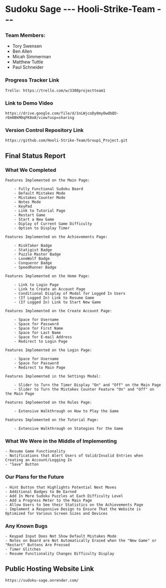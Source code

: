 # Sudoku Sage  --- Hooli-Strike-Team --- # 

### Team Members:

* Tory Swensen 
* Ben Allen 
* Micah Simmerman 
* Matthew Tuttle
* Paul Schneider

### Progress Tracker Link 
    Trello: https://trello.com/w/3308projectteam1
    
    
### Link to Demo Video 
    https://drive.google.com/file/d/1nLWjcoDy0myOwdbQO-rEm0BkM0qFK8o8/view?usp=sharing
    

### Version Control Repository Link 
    https://github.com/Hooli-Strike-Team/Group1_Project.git
    
    
## Final Status Report


### What We Completed ###

    Features Implemented on the Main Page:
    
        - Fully Functional Sudoku Board 
        - Default Mistakes Mode
        - Mistakes Counter Mode 
        - Notes Mode 
        - KeyPad 
        - Link to Tutorial Page
        - Restart Game 
        - Start a New Game  
        - Diplay of Current Game Difficulty 
        - Option to Display Timer 
        
    Features Implemented on the Achievements Page:
    
        - RiskTaker Badge 
        - Statigist Badge
        - Puzzle Master Badge 
        - LoneWolf Badge 
        - Conqueror Badge 
        - SpeedRunner Badge
        
    Features Implemented on the Home Page:
    
        - Link to Login Page
        - Link to Create an Account Page
        - Conditional Display of Modal for Logged In Users
        - (If Logged In) Link to Resume Game
        - (If Logged In) Link to Start New Game 
        
    Features Implemented on the Create Account Page:
        
        - Space for Username 
        - Space for Password
        - Space for First Name 
        - Space for Last Name 
        - Space for E-mail Address
        - Redirect to Login Page
        
    Features Implemented on the Login Page: 
        
        - Space for Username 
        - Space for Password 
        - Redirect to Main Page
        
    Features Implemented in the Settings Modal:
        
        - Slider to Turn the Timer Display "On" and "Off" on the Main Page
        - Slider to Turn the Mistakes Counter Feature "On" and "Off" on the Main Page
        
    Features Implemented on the Rules Page: 
        
        - Extensive Walkthrough on How to Play the Game 
        
    Features Implemented on the Tutorial Page:
        
        - Extensive Walkthrough on Stategies for the Game
        
    
### What We Were in the Middle of Implementing ### 

    - Resume Game Functionality 
    - Notifications that Alert Users of Valid/Invalid Entries when Creating an Account/Logging In 
    - "Save" Button 


### Our Plans for the Future ### 

    - Hint Button that Highlights Potential Next Moves 
    - Additional Badges to Be Earned 
    - Add In More Sudoku Puzzles at Each Difficulty Level 
    - Add a Progress Meter to the Main Page
    - Allow Users to See their Statistics on the Achievements Page
    - Implement a Responsive Design to Ensure That the Website is Optimized for Various Screen Sizes and Devices
    
    
### Any Known Bugs ### 

    - Keypad Input Does Not Show Default Mistakes Mode
    - Notes on Board are Not Automatically Erased when the "New Game" or "Restart" Buttons Are Pressed
    - Timer Glitches 
    - Resume Functionality Changes Difficulty Display 


## Public Hosting Website Link 

    https://sudoku-sage.onrender.com/
                      
    
    
    
